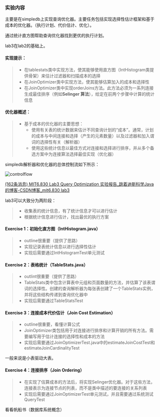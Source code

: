 ### 实验内容

主要是在simpledb上实现查询优化器。主要任务包括实现选择性估计框架和基于成本的优化器。（执行计划、代价估计、优化）。

通过统计直方图帮助查询优化器找到更优的执行计划。

lab3在lab2的基础上。

#### 实现提示：

> - 在tablestats类中实现方法，使其能够使用直方图（IntHistogram类提供骨架）来估计过滤器和扫描成本的选择
> - 在JoinOptimizer类中实现方法，使其能够估算加入的成本和选择性
> - 在JoinOptimizer类中实现orderJoins方法。此方法必须为一系列连接生成最佳排序（例如**Selinger 算法**），给定在前两个步骤中计算的统计信息

#### 优化器概述：

> - 基于成本的优化器的主要思想：
>   - 使用有关表的统计数据来估计不同查询计划的“成本”。通常，计划的成本与中间连接和选择（产生的元素数量）以及过滤器和加入谓词的选择性有关（解析器）
>   - 使用这些统计信息以最佳方式对连接和选择进行排序，并从多个备选方案中为连接算法选择最佳实现（优化器）

simpledb解析器和优化器的总体控制流如下所示：

![controlflow](D:\WorkSpace\Lab\MIT830\lab3.assets\controlflow.png)



[(162条消息) MIT6.830 Lab3 Query Optimization 实验报告_跳着迪斯科学Java的博客-CSDN博客_mit6.830 lab3](https://blog.csdn.net/weixin_45834777/article/details/120788433)

lab3可以大致分为两阶段：

> - 收集表的统计信息，有了统计信息才可以进行估计
> - 根据统计信息进行估计，找出最优的执行方案

#### Exercise 1：初始化直方图（IntHistogram.java）

> - outline很重要（提供了思路）
> - 实现记录表统计信息以进行选择性估计
> - 实现后需要通过IntHistogramTest单元测试

#### Exercise 2：表格统计（TableStats.java）

> - outlint很重要（提供了思路）
> - TableStats类中包含计算表中元组和页面数量的方法，并估算了该表谓词的选择性。创建的查询解析器为每张表创建了一个TableStats实例，并将这些结构传递到查询优化器中
> - 实现后需要通过TableStatsTest

#### Exercise 3：连接成本代价估计（Join Cost Estimation）

> - outline很重要，看懂计算公式
> - JoinOptimizer类包括用于对连接进行排序和计算开销的所有方法。需要编写用于估计连接的选择性和成本的方法
> - 实现后需要通过JoinOptimizerTest.java中的estimateJoinCostTest和estimateJoinCardinalityTest

一般来说是小表驱动大表。

#### Exercise 4：连接排序（Join Ordering）

> - 在实现了估算成本的方法后，将实现Selinger优化器。对于这些方法，连接表示为连接节点的列表，而不是类中描述的要连接的关系列表
> - 实现后需要通过JoinOptimizerTest单元测试，并且需要通过系统测试QueryTest



看看帆船书（数据库系统概念）















